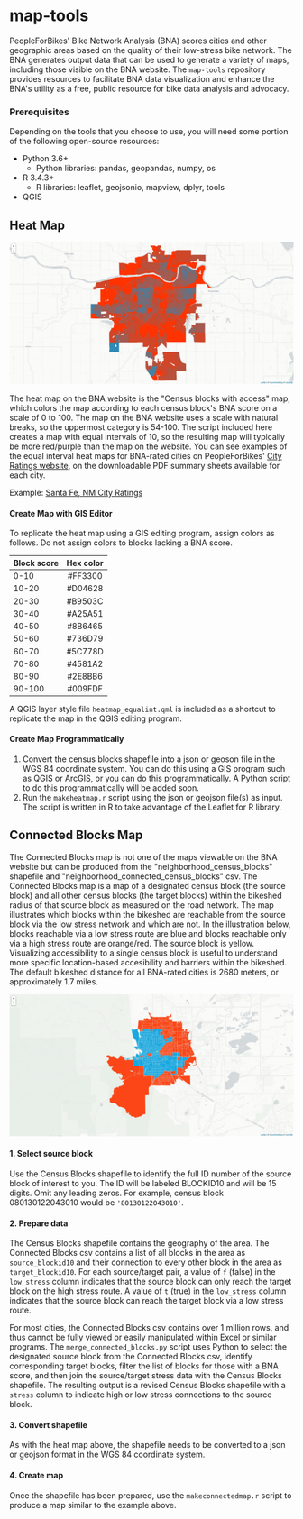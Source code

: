 map-tools
=========
PeopleForBikes' Bike Network Analysis (BNA) scores cities and other geographic areas based on the quality of their low-stress bike network. The BNA generates output data that can be used to generate a variety of maps, including those visible on the BNA website. The `map-tools` repository provides resources to facilitate BNA data visualization and enhance the BNA's utility as a free, public resource for bike data analysis and advocacy.

### Prerequisites
Depending on the tools that you choose to use, you will need some portion of the following open-source resources:
* Python 3.6+
   * Python libraries: pandas, geopandas, numpy, os 
* R 3.4.3+
   * R libraries: leaflet, geojsonio, mapview, dplyr, tools
* QGIS

## Heat Map

![Topeka, KA](images/topekaksheat.jpeg "Topeka, KS BNA Heat Map")

The heat map on the BNA website is the "Census blocks with access" map, which colors the map according to each census block's BNA score on a scale of 0 to 100. The map on the BNA website uses a scale with natural breaks, so the uppermost category is 54-100. The script included here creates a map with equal intervals of 10, so the resulting map will typically be more red/purple than the map on the website. You can see examples of the equal interval heat maps for BNA-rated cities on PeopleForBikes' [City Ratings website](https://cityratings.peopleforbikes.org/), on the downloadable PDF summary sheets available for each city. 

Example: [Santa Fe, NM City Ratings](https://cityratings.peopleforbikes.org/wp-content/uploads/2018/04/santafeNM.pdf)

#### Create Map with GIS Editor
To replicate the heat map using a GIS editing program, assign colors as follows. Do not assign colors to blocks lacking a BNA score.
 
| Block score   | Hex color  |
----------------|:----------:|
| 0-10          | #FF3300    |
| 10-20         | #D04628    |
| 20-30         | #B9503C    |
| 30-40         | #A25A51    |
| 40-50         | #8B6465    |
| 50-60         | #736D79    |
| 60-70         | #5C778D    |
| 70-80         | #4581A2    |
| 80-90         | #2E8BB6    |
| 90-100        | #009FDF    |

A QGIS layer style file `heatmap_equalint.qml` is included as a shortcut to replicate the map in the QGIS editing program.

#### Create Map Programmatically

1. Convert the census blocks shapefile into a json or geoson file in the WGS 84 coordinate system. You can do this using a GIS program such as QGIS or ArcGIS, or you can do this programmatically. A Python script to do this programmatically will be added soon.
2. Run the `makeheatmap.r` script using the json or geojson file(s) as input. The script is written in R to take advantage of the Leaflet for R library.

## Connected Blocks Map
 
The Connected Blocks map is not one of the maps viewable on the BNA website but can be produced from the "neighborhood_census_blocks" shapefile and "neighborhood_connected_census_blocks" csv. The Connected Blocks map is a map of a designated census block (the source block) and all other census blocks (the target blocks) within the bikeshed radius of that source block as measured on the road network. The map illustrates which blocks within the bikeshed are reachable from the source block via the low stress network and which are not. In the illustration below, blocks reachable via a low stress route are blue and blocks reachable only via a high stress route are orange/red. The source block is yellow. Visualizing accessibility to a single census block is useful to understand more specific location-based accesibility and barriers within the bikeshed. The default bikeshed distance for all BNA-rated cities is 2680 meters, or approximately 1.7 miles. 

![PeopleForBikes Bikeshed](images/boulder_connected_bikeshed.jpeg "PeopleForBikes Bikeshed")

#### 1. Select source block

Use the Census Blocks shapefile to identify the full ID number of the source block of interest to you. The ID will be labeled BLOCKID10 and will be 15 digits. Omit any leading zeros. For example, census block 080130122043010 would be `'80130122043010'`.

#### 2. Prepare data

The Census Blocks shapefile contains the geography of the area. The Connected Blocks csv contains a list of all blocks in the area as `source_blockid10` and their connection to every other block in the area as `target_blockid10`. For each source/target pair, a value of `f` (false) in the `low_stress` column indicates that the source block can only reach the target block on the high stress route. A value of `t` (true) in the `low_stress` column indicates that the source block can reach the target block via a low stress route.

For most cities, the Connected Blocks csv contains over 1 million rows, and thus cannot be fully viewed or easily manipulated within Excel or similar programs. The `merge_connected_blocks.py` script uses Python to select the designated source block from the Connected Blocks csv, identify corresponding target blocks, filter the list of blocks for those with a BNA score, and then join the source/target stress data with the Census Blocks shapefile. The resulting output is a revised Census Blocks shapefile with a `stress` column to indicate high or low stress connections to the source block. 

#### 3. Convert shapefile

As with the heat map above, the shapefile needs to be converted to a json or geojson format in the WGS 84 coordinate system.

#### 4. Create map

Once the shapefile has been prepared, use the `makeconnectedmap.r` script to produce a map similar to the example above.


